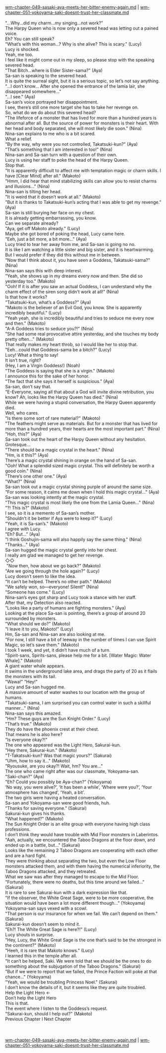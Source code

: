 [wm-chapter-049-sasaki-aya-meets-her-bitter-enemy-again.md](./wm-chapter-049-sasaki-aya-meets-her-bitter-enemy-again.md) | [wm-chapter-051-yokoyama-saki-doesnt-trust-her-classmate.md](./wm-chapter-051-yokoyama-saki-doesnt-trust-her-classmate.md) <br/>
<br/>
"…Why…did my charm…my singing…not work?" <br/>
The Harpy Queen who is now only a severed head was letting out a pained voice.<br/>
Eh? You can still speak?<br/>
"What’s with this woman…? Why is she alive? This is scary." (Lucy)<br/>
Lucy is shocked.<br/>
Yeah, me too.<br/>
I feel like it might come out in my sleep, so please stop with the speaking severed head.<br/>
"That Bitch…where is Elder Sister-sama?" (Aya)<br/>
Sa-san is speaking to the severed head.<br/>
It is quite the surreal sight, but it is a serious topic, so let’s not say anything.<br/>
"…I don’t know… After she opened the entrance of the lamia lair, she disappeared somewhere…" <br/>
"…I see." (Aya)<br/>
Sa-san’s voice portrayed her disappointment.<br/>
I see, there’s still one more target she has to take her revenge on.<br/>
So, what do we do about this severed head?<br/>
"The lifeforce of a monster that has lived for more than a hundred years is abnormal after all. But the source of power for monsters is their heart. With her head and body separated, she will most likely die soon." (Nina)<br/>
Nina-san explains to me who is a bit scared.<br/>
What a relief.<br/>
"By the way, why were you not controlled, Takatsuki-kun?" (Aya)<br/>
"That’s something that I am interested in too!" (Nina)<br/>
Nina-san and Sa-san turn with a question of their own.<br/>
Lucy is using her staff to poke the head of the Harpy Queen.<br/>
Stop that.<br/>
"It is apparently difficult to affect me with temptation magic or charm skills. I have [Clear Mind] after all." (Makoto)<br/>
"Hmm, I did hear that mind stabilizing skills can allow you to resist charms and illusions…" (Nina)<br/>
Nina-san is tilting her head.<br/>
"It is weird that it doesn’t work at all." (Makoto) <br/>
"But it is thanks to Takatsuki-kun’s acting that I was able to get my revenge." (Aya)<br/>
Sa-san is still burying her face on my chest.<br/>
It is already getting embarrassing, you know.<br/>
Can we separate already?<br/>
"Aya, get off Makoto already." (Lucy)<br/>
Maybe she got bored of poking the head, Lucy came here.<br/>
"Eeh, just a bit more, a bit more…" (Aya)<br/>
Lucy tried to tear her away from me, and Sa-san is going no no. <br/>
It is like I am watching a little sister and big sister, and it is heartwarming.<br/>
But I would prefer if they did this without me in between.<br/>
"Now that I think about it, you have seen a Goddess, Takatsuki-sama?" (Nina)<br/>
Nina-san says this with deep interest.<br/>
"Yeah, she shows up in my dreams every now and then. She did so yesterday too." (Makoto)<br/>
"Ooh! If it is after you saw an actual Goddess, I can understand why the charm effect of the siren song didn’t work at all!" (Nina)<br/>
Is that how it works?<br/>
"Takatsuki-kun, what’s a Goddess?" (Aya)<br/>
"Makoto is the believer of an Evil God, you know. She is apparently incredibly beautiful." (Lucy)<br/>
"Yeah yeah, she is incredibly beautiful and tries to seduce me every now and then." (Makoto)<br/>
"A-A Goddess tries to seduce you?!" (Nina)<br/>
"She had some real provocative attire yesterday, and she touches my body pretty often…" (Makoto)<br/>
That really makes my heart throb, so I would like her to stop that.<br/>
"Eeh…could that Goddess-sama be a bitch?" (Lucy)<br/>
Lucy! What a thing to say!<br/>
It isn’t true, right?<br/>
(Hey, I am a Virgin Goddess!) (Noah)<br/>
"The Goddess is saying that she is a virgin." (Makoto)<br/>
I announce this for the sake of her honor.<br/>
"The fact that she says it herself is suspicious." (Aya)<br/>
Sa-san, don’t say that.<br/>
"E-Everyone, saying all that about a God will invite divine retribution, you know? Ah, looks like the Harpy Queen has died." (Nina)<br/>
While we were having a stupid conversation, the Harpy Queen apparently died.<br/>
Well, who cares.<br/>
"Is there some sort of rare material?" (Makoto)<br/>
"The feathers might serve as materials. But for a monster that has lived for more than a hundred years, their hearts are the most important part." (Nina)<br/>
"Hoh, this?" (Aya)<br/>
Sa-san took out the heart of the Harpy Queen without any hesitation.<br/>
Grotesque…<br/>
"There should be a magic crystal in the heart." (Nina)<br/>
"Hm, is it this?" (Aya)<br/>
There’s a magic crystal shining in orange on the hand of Sa-san.<br/>
"Ooh! What a splendid sized magic crystal. This will definitely be worth a good coin." (Nina)<br/>
"There’s one other one." (Aya)<br/>
"What?" (Nina)<br/>
Sa-san took out a magic crystal shining purple of around the same size.<br/>
"For some reason, it calms me down when I hold this magic crystal…" (Aya)<br/>
Sa-san was looking intently at the magic crystal.<br/>
"This magic crystal is most likely the one from the Lamia Queen…" (Nina)<br/>
"?! This is?" (Makoto)<br/>
I see, so it is a memento of Sa-san’s mother. <br/>
"Shouldn’t it be better if Aya were to keep it?" (Lucy)<br/>
"Yeah, it is Sa-san’s." (Makoto)<br/>
I agree with Lucy.<br/>
"Eh? But…" (Aya)<br/>
"I think Goshujin-sama will also happily say the same thing." (Nina)<br/>
"Thanks…" (Aya)<br/>
Sa-san hugged the magic crystal gently into her chest.<br/>
I really am glad we managed to get her revenge.<br/>
◇◇<br/>
 "Now then, how about we go back?" (Makoto)<br/>
"Are we going through the hole again?" (Lucy)<br/>
Lucy doesn’t seem to like the idea.<br/>
"It can’t be helped. There’s no other path." (Makoto)<br/>
"We safely won, so—everyone! Silent!" (Nina)<br/>
"Someone has come." (Lucy)<br/>
Nina-san’s eyes got sharp and Lucy took a stance with her staff.<br/>
After that, my Detection also reacted.<br/>
"Looks like a party of humans are fighting monsters." (Aya)<br/>
Looking at the place Sa-san is pointing, there’s a group of around 20 surrounded by monsters.<br/>
"What should we do?" (Makoto)<br/>
"I leave it to you, Makoto!" (Lucy)<br/>
Hm, Sa-san and Nina-san are also looking at me.<br/>
"For now, I still have a bit of leeway in the number of times I can use Spirit Magic, so let’s save them." (Makoto)<br/>
I took 1 week, and yet, it didn’t have much of a turn.<br/>
"Spirit-sans, Spirits-sans, please help me for a bit. [Water Magic: Water Whale]." (Makoto)<br/>
A giant water whale appears.<br/>
It swims in the underground lake area, and drags the party of 20 as it flails the monsters with its tail.<br/>
"Wawa!" "Hey!" <br/>
Lucy and Sa-san hugged me.<br/>
A massive amount of water washes to our location with the group of humans.<br/>
"Takatsuki-sama, I am surprised you can control water in such a skillful manner…" (Nina)<br/>
Nina-san says this amazed.<br/>
"Hm? These guys are the Sun Knight Order." (Lucy)<br/>
"That’s true." (Makoto)<br/>
They do have the phoenix crest at their chest.<br/>
That means he is also here?<br/>
"Is everyone okay?!" <br/>
The one who appeared was the Light Hero, Sakurai-kun.<br/>
"Hey there, Sakurai-kun." (Makoto)<br/>
"T-Takatsuki-kun? Was that magic yours?" (Sakurai)<br/>
"Uhm, how to say it…" (Makoto)<br/>
"Ryousuke, are you okay?! Wait, hm? You are…" <br/>
The one who came right after was our classmate, Yokoyama-san.<br/>
"Saki-chan?" (Aya)<br/>
"Eh? Could you possibly be Aya-chan?" (Yokoyama)<br/>
‘No way, you were alive?’, ‘It has been a while’, ‘Where were you?’, ‘Your atmosphere has changed’, ‘Yeah, a bit’.<br/>
The two girls were having a heated conversation.<br/>
Sa-san and Yokoyama-san were good friends, huh.<br/>
"Thanks for saving everyone." (Sakurai)<br/>
Sakurai-kun gives his thanks.<br/>
"What happened?" (Makoto)<br/>
The Sun Knight Order is an elite group with everyone having high class professions.<br/>
I don’t think they would have trouble with Mid Floor monsters in Laberintos.<br/>
"Aah, actually, we encountered the Taboo Dragons at the floor down, and ended up in a battle, but…" (Sakurai)<br/>
Looks like the remaining 2 Taboo Dragons are cooperating with each other and are a hard fight.<br/>
They were thinking about separating the two, but even the Low Floor monsters attacked them, and with them having the numerical inferiority, the Taboo Dragons attacked, and they retreated.<br/>
What we saw was after they managed to escape to the Mid Floor.<br/>
"Fortunately, there were no deaths, but this time around we failed…" (Sakurai)<br/>
It is rare to see Sakurai-kun with a dark expression like that.<br/>
"If the observer, the White Great Sage, were to be more cooperative, the situation would have been a lot more different though…" (Yokoyama)<br/>
Yokoyama-san says vexed with a scowl.<br/>
"That person is our insurance for when we fail. We can’t depend on them." (Sakurai)<br/>
Sakurai-kun doesn’t seem to mind it.<br/>
"Eh?! The White Great Sage is here?!" (Lucy)<br/>
Lucy shouts in surprise.<br/>
"Hey, Lucy, the White Great Sage is the one that’s said to be the strongest in the continent?" (Makoto)<br/>
"Heeh, it is rare that Makoto knows." (Lucy)<br/>
I learned this in the temple after all.<br/>
"It can’t be helped, Saki. We were told that we should be the ones to do something about the subjugation of the Taboo Dragons." (Sakurai)<br/>
"But if we were to report that we failed, the Prince Faction will poke at that chance…" (Yokoyama)<br/>
"Yeah, we would be troubling Princess Noel." (Sakurai)<br/>
I don’t know the details of it, but it seems like they are quite troubled.<br/>
Help the Light Hero ←<br/>
Don’t help the Light Hero<br/>
This is that.<br/>
The event where I listen to the Goddess’s request.<br/>
"Sakurai-kun, should I help out?" (Makoto)<br/>
Previous Chapter l Next Chapter<br/>
<br/>
<br/> <br/>
[wm-chapter-049-sasaki-aya-meets-her-bitter-enemy-again.md](./wm-chapter-049-sasaki-aya-meets-her-bitter-enemy-again.md) | [wm-chapter-051-yokoyama-saki-doesnt-trust-her-classmate.md](./wm-chapter-051-yokoyama-saki-doesnt-trust-her-classmate.md) <br/>
